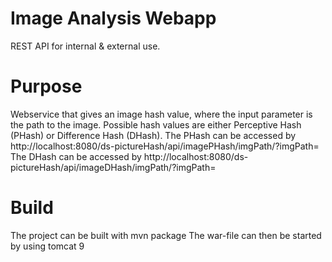 # Image Analysis Webapp

REST API for internal & external use.

# Purpose

Webservice that gives an image hash value, where the input parameter is the path to the image. Possible hash values are 
either Perceptive Hash (PHash) or Difference Hash (DHash). 
The PHash can be accessed by 
http://localhost:8080/ds-pictureHash/api/imagePHash/imgPath/?imgPath=<filepath> 
The DHash can be accessed by 
http://localhost:8080/ds-pictureHash/api/imageDHash/imgPath/?imgPath=<filepath> 

# Build 
The project can be built with 
mvn package
The war-file can then be started by using tomcat 9
